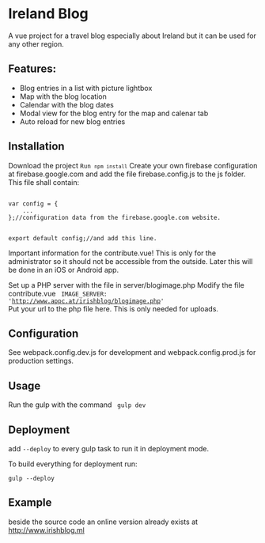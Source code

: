 # Ireland Blog

A vue project for a travel blog especially about Ireland but it can be used for any other region. 

## Features:

* Blog entries in a list with picture lightbox
* Map with the blog location
* Calendar with the blog dates
* Modal view for the blog entry for the map and calenar tab
* Auto reload for new blog entries 

## Installation

Download the project
<code>Run ```npm install```</code>
Create your own firebase configuration at firebase.google.com and add the file firebase.config.js to the js folder.
This file shall contain:

<code>
var config = {
    ...
};//configuration data from the firebase.google.com website.

export default config;//and add this line.
</code>

Important information for the contribute.vue!
This is only for the administrator so it should not be accessible from the outside. Later this will be done in an iOS or Android app.

Set up a PHP server with the file in server/blogimage.php
Modify the file contribute.vue
<code>
 IMAGE_SERVER: 'http://www.appc.at/irishblog/blogimage.php'
</code>
Put your url to the php file here. This is only needed for uploads. 

## Configuration

See webpack.config.dev.js for development and webpack.config.prod.js for production settings. 

## Usage

Run the gulp with the command
<code>
gulp dev
</code>


## Deployment

add ```--deploy``` to every gulp task to run it in deployment mode.

To build everything for deployment run:
 
```gulp --deploy```

## Example

beside the source code an online version already exists at http://www.irishblog.ml
